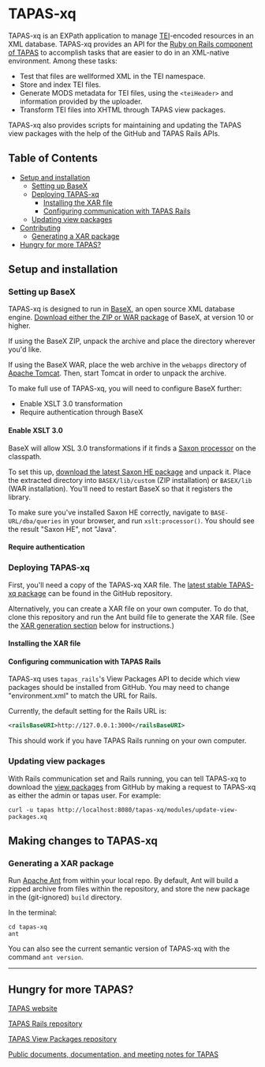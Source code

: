 TAPAS-xq
========

TAPAS-xq is an EXPath application to manage [TEI](https://tei-c.org/)-encoded resources in an XML database. TAPAS-xq provides an API for the [Ruby on Rails component of TAPAS](https://github.com/NEU-DSG/tapas_rails) to accomplish tasks that are easier to do in an XML-native environment. Among these tasks:

- Test that files are wellformed XML in the TEI namespace.
- Store and index TEI files.
- Generate MODS metadata for TEI files, using the `<teiHeader>` and information provided by the uploader.
- Transform TEI files into XHTML through TAPAS view packages.

TAPAS-xq also provides scripts for maintaining and updating the TAPAS view packages with the help of the GitHub and TAPAS Rails APIs.

## Table of Contents

- [Setup and installation](#setup-and-installation)
  - [Setting up BaseX](#setting-up-basex)
  - [Deploying TAPAS-xq](#deploying-tapas-xq)
    - [Installing the XAR file](#installing-the-xar-file)
    - [Configuring communication with TAPAS Rails](#configuring-communication-with-tapas-rails)
  - [Updating view packages](#updating-view-packages)
- [Contributing](#making-changes-to-tapas-xq)
  - [Generating a XAR package](#generating-a-xar-package)
- [Hungry for more TAPAS?](#hungry-for-more-tapas)


## Setup and installation

### Setting up BaseX

TAPAS-xq is designed to run in [BaseX](https://basex.org/), an open source XML database engine. [Download either the ZIP or WAR package](https://basex.org/download/) of BaseX, at version 10 or higher.

If using the BaseX ZIP, unpack the archive and place the directory wherever you'd like.

If using the BaseX WAR, place the web archive in the `webapps` directory of [Apache Tomcat](https://tomcat.apache.org/). Then, start Tomcat in order to unpack the archive.

To make full use of TAPAS-xq, you will need to configure BaseX further:

- Enable XSLT 3.0 transformation
- Require authentication through BaseX

#### Enable XSLT 3.0

BaseX will allow XSL 3.0 transformations if it finds a [Saxon processor](https://www.saxonica.com) on the classpath.

To set this up, [download the latest Saxon HE package](https://www.saxonica.com/download/java.xml) and unpack it. Place the extracted directory into `BASEX/lib/custom` (ZIP installation) or `BASEX/lib` (WAR installation). You'll need to restart BaseX so that it registers the library.

To make sure you've installed Saxon HE correctly, navigate to `BASE-URL/dba/queries` in your browser, and run `xslt:processor()`. You should see the result "Saxon HE", not "Java".

#### Require authentication




### Deploying TAPAS-xq

First, you'll need a copy of the TAPAS-xq XAR file. The [latest stable TAPAS-xq package](https://github.com/NEU-DSG/tapas-xq/releases/latest) can be found in the GitHub repository. 

Alternatively, you can create a XAR file on your own computer. To do that, clone this repository and run the Ant build file to generate the XAR file. (See the [XAR generation section](#generating-a-xar-package) below for instructions.)


#### Installing the XAR file




#### Configuring communication with TAPAS Rails

TAPAS-xq uses `tapas_rails`'s View Packages API to decide which view packages should be installed from GitHub. You may need to change "environment.xml" to match the URL for Rails. <!--When you install TAPAS-xq for the first time, it will place a copy of the configuration file in the "/db" collection.-->

Currently, the default setting for the Rails URL is:

```xml
<railsBaseURI>http://127.0.0.1:3000</railsBaseURI>
```

This should work if you have TAPAS Rails running on your own computer.


### Updating view packages

With Rails communication set and Rails running, you can tell TAPAS-xq to download the [view packages](https://github.com/NEU-DSG/tapas-view-packages) from GitHub by making a request to TAPAS-xq as either the admin or tapas user. For example: 

```shell
curl -u tapas http://localhost:8080/tapas-xq/modules/update-view-packages.xq
```


## Making changes to TAPAS-xq

<!-- ... -->

### Generating a XAR package

Run [Apache Ant](https://ant.apache.org/manual/running.html) from within your local repo. By default, Ant will build a zipped archive from files within the repository, and store the new package in the (git-ignored) `build` directory.

In the terminal:

```shell
cd tapas-xq
ant
```

You can also see the current semantic version of TAPAS-xq with the command `ant version`.


***

## Hungry for more TAPAS?

[TAPAS website](https://tapasproject.org/)

[TAPAS Rails repository](https://github.com/NEU-DSG/tapas_rails)

[TAPAS View Packages repository](https://github.com/NEU-DSG/tapas-view-packages)

[Public documents, documentation, and meeting notes for TAPAS](https://github.com/NEU-DSG/tapas-docs)
